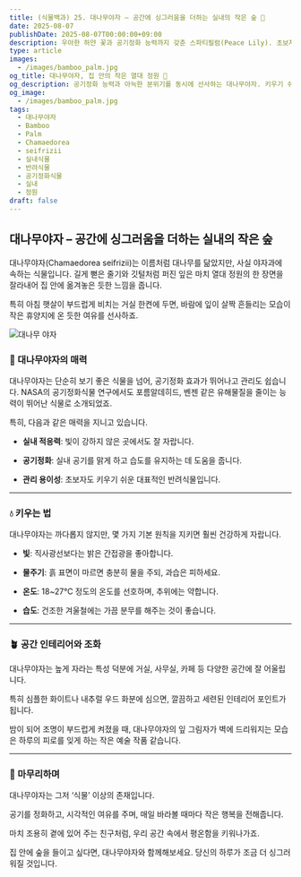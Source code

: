 ```yaml
---
title: (식물백과) 25. 대나무야자 – 공간에 싱그러움을 더하는 실내의 작은 숲 🌿
date: 2025-08-07
publishDate: 2025-08-07T00:00:00+09:00
description: 우아한 하얀 꽃과 공기정화 능력까지 갖춘 스파티필럼(Peace Lily). 초보자도 키우기 쉬운 반려식물로, 실내 분위기를 차분하게 바꾸어주는 자연의 선물을 소개합니다.
type: article
images:
  - /images/bamboo_palm.jpg
og_title: 대나무야자, 집 안의 작은 열대 정원 🌿
og_description: 공기정화 능력과 아늑한 분위기를 동시에 선사하는 대나무야자. 키우기 쉬운 방법부터 인테리어 활용까지, 반려식물의 매력을 알아보세요.
og_image:
  - /images/bamboo_palm.jpg
tags:
  - 대나무야자
  - Bamboo
  - Palm
  - Chamaedorea
  - seifrizii
  - 실내식물
  - 반려식물
  - 공기정화식물
  - 실내
  - 정원
draft: false
---
```


## 대나무야자 – 공간에 싱그러움을 더하는 실내의 작은 숲

  
대나무야자(Chamaedorea seifrizii)는 이름처럼 대나무를 닮았지만, 사실 야자과에 속하는 식물입니다. 길게 뻗은 줄기와 깃털처럼 퍼진 잎은 마치 열대 정원의 한 장면을 잘라내어 집 안에 옮겨놓은 듯한 느낌을 줍니다.

특히 아침 햇살이 부드럽게 비치는 거실 한켠에 두면, 바람에 잎이 살짝 흔들리는 모습이 작은 휴양지에 온 듯한 여유를 선사하죠.

![대나무 야자](/images/bamboo_palm.jpg) 

### 🌱 대나무야자의 매력

  

대나무야자는 단순히 보기 좋은 식물을 넘어, 공기정화 효과가 뛰어나고 관리도 쉽습니다. NASA의 공기정화식물 연구에서도 포름알데히드, 벤젠 같은 유해물질을 줄이는 능력이 뛰어난 식물로 소개되었죠.

특히, 다음과 같은 매력을 지니고 있습니다.

- **실내 적응력**: 빛이 강하지 않은 곳에서도 잘 자랍니다.
    
- **공기정화**: 실내 공기를 맑게 하고 습도를 유지하는 데 도움을 줍니다.
    
- **관리 용이성**: 초보자도 키우기 쉬운 대표적인 반려식물입니다.
    

---

### 💧 키우는 법

  

대나무야자는 까다롭지 않지만, 몇 가지 기본 원칙을 지키면 훨씬 건강하게 자랍니다.

- **빛**: 직사광선보다는 밝은 간접광을 좋아합니다.
    
- **물주기**: 흙 표면이 마르면 충분히 물을 주되, 과습은 피하세요.
    
- **온도**: 18~27℃ 정도의 온도를 선호하며, 추위에는 약합니다.
    
- **습도**: 건조한 겨울철에는 가끔 분무를 해주는 것이 좋습니다.
    

---

### 🪴 공간 인테리어와 조화

  

대나무야자는 높게 자라는 특성 덕분에 거실, 사무실, 카페 등 다양한 공간에 잘 어울립니다.

특히 심플한 화이트나 내추럴 우드 화분에 심으면, 깔끔하고 세련된 인테리어 포인트가 됩니다.

밤이 되어 조명이 부드럽게 켜졌을 때, 대나무야자의 잎 그림자가 벽에 드리워지는 모습은 하루의 피로를 잊게 하는 작은 예술 작품 같습니다.

---

### 🌿 마무리하며

  

대나무야자는 그저 ‘식물’ 이상의 존재입니다.

공기를 정화하고, 시각적인 여유를 주며, 매일 바라볼 때마다 작은 행복을 전해줍니다.

마치 조용히 곁에 있어 주는 친구처럼, 우리 공간 속에서 평온함을 키워나가죠.

집 안에 숲을 들이고 싶다면, 대나무야자와 함께해보세요. 당신의 하루가 조금 더 싱그러워질 것입니다.

